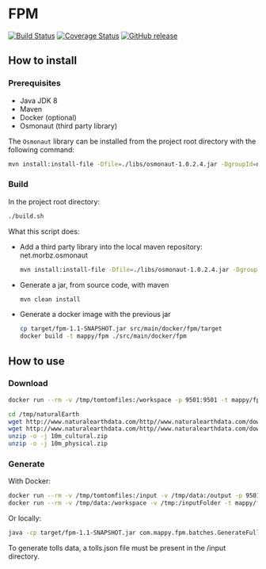 # FPM

[![Build Status](https://travis-ci.org/Mappy/fpm.svg?branch=master)](https://travis-ci.org/Mappy/fpm)
[![Coverage Status](https://coveralls.io/repos/github/Mappy/fpm/badge.svg?branch=master)](https://coveralls.io/github/Mappy/fpm?branch=master)
[![GitHub release](https://img.shields.io/github/release/mappy/fpm.svg)]()

## How to install

### Prerequisites

- Java JDK 8
- Maven
- Docker (optional)
- Osmonaut (third party library)

The `Osmonaut` library can be installed from the project root directory with the following command:
```bash
mvn install:install-file -Dfile=./libs/osmonaut-1.0.2.4.jar -DgroupId=net.morbz -DartifactId=osmonaut -Dversion=1.0.2.4 -Dpackaging=jar 
```

### Build

In the project root directory:

```bash
./build.sh
```

What this script does:
- Add a third party library into the local maven repository: net.morbz.osmonaut
    ```bash
    mvn install:install-file -Dfile=./libs/osmonaut-1.0.2.4.jar -DgroupId=net.morbz -DartifactId=osmonaut -Dversion=1.0.2.4 -Dpackaging=jar 
    ```
- Generate a jar, from source code, with maven
    ```bash
    mvn clean install 
    ```
- Generate a docker image with the previous jar
    ```bash
    cp target/fpm-1.1-SNAPSHOT.jar src/main/docker/fpm/target
    docker build -t mappy/fpm ./src/main/docker/fpm
    ```


## How to use
 
### Download

```bash
docker run --rm -v /tmp/tomtomfiles:/workspace -p 9501:9501 -t mappy/fpm com.mappy.fpm.batches.tomtom.download.json.MapContentDownloader /workspace yourToken 2016.09
```

```bash
cd /tmp/naturalEarth
wget http://www.naturalearthdata.com/http//www.naturalearthdata.com/download/10m/cultural/10m_cultural.zip
wget http://www.naturalearthdata.com/http//www.naturalearthdata.com/download/10m/physical/10m_physical.zip
unzip -o -j 10m_cultural.zip
unzip -o -j 10m_physical.zip
```

### Generate

With Docker:
```bash
docker run --rm -v /tmp/tomtomfiles:/input -v /tmp/data:/output -p 9501:9501 -t mappy/fpm com.mappy.fpm.batches.GenerateFullPbf "Belgique,Luxembourg" "/input" "/output" Europe.osm.pbf 2
docker run --rm -v /tmp/data:/workspace -v /tmp:/inputFolder -t mappy/fpm com.mappy.fpm.batches.merge.MergeNaturalEarthTomtom
```

Or locally:
```bash
java -cp target/fpm-1.1-SNAPSHOT.jar com.mappy.fpm.batches.GenerateFullPbf "Belgique,Luxembourg" "/tmp/tomtomfiles" "/tmp/data" Europe.osm.pbf 2
```

To generate tolls data, a tolls.json file must be present in the /input directory.